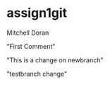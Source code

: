 # assign1git
Mitchell Doran

"First Comment"

"This is a change on newbranch"

"testbranch change"

